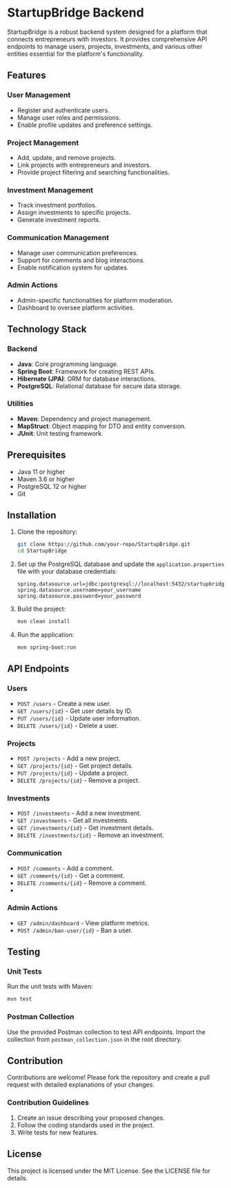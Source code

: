 # StartupBridge Backend

StartupBridge is a robust backend system designed for a platform that connects entrepreneurs with investors. It provides comprehensive API endpoints to manage users, projects, investments, and various other entities essential for the platform's functionality.

## Features

### User Management
- Register and authenticate users.
- Manage user roles and permissions.
- Enable profile updates and preference settings.

### Project Management
- Add, update, and remove projects.
- Link projects with entrepreneurs and investors.
- Provide project filtering and searching functionalities.

### Investment Management
- Track investment portfolios.
- Assign investments to specific projects.
- Generate investment reports.

### Communication Management
- Manage user communication preferences.
- Support for comments and blog interactions.
- Enable notification system for updates.

### Admin Actions
- Admin-specific functionalities for platform moderation.
- Dashboard to oversee platform activities.

## Technology Stack

### Backend
- **Java**: Core programming language.
- **Spring Boot**: Framework for creating REST APIs.
- **Hibernate (JPA)**: ORM for database interactions.
- **PostgreSQL**: Relational database for secure data storage.

### Utilities
- **Maven**: Dependency and project management.
- **MapStruct**: Object mapping for DTO and entity conversion.
- **JUnit**: Unit testing framework.

## Prerequisites

- Java 11 or higher
- Maven 3.6 or higher
- PostgreSQL 12 or higher
- Git

## Installation

1. Clone the repository:
   ```bash
   git clone https://github.com/your-repo/StartupBridge.git
   cd StartupBridge
   ```

2. Set up the PostgreSQL database and update the `application.properties` file with your database credentials:
   ```properties
   spring.datasource.url=jdbc:postgresql://localhost:5432/startupbridge
   spring.datasource.username=your_username
   spring.datasource.password=your_password
   ```

3. Build the project:
   ```bash
   mvn clean install
   ```

4. Run the application:
   ```bash
   mvn spring-boot:run
   ```

## API Endpoints

### Users
- `POST /users` - Create a new user.
- `GET /users/{id}` - Get user details by ID.
- `PUT /users/{id}` - Update user information.
- `DELETE /users/{id}` - Delete a user.

### Projects
- `POST /projects` - Add a new project.
- `GET /projects/{id}` - Get project details.
- `PUT /projects/{id}` - Update a project.
- `DELETE /projects/{id}` - Remove a project.

### Investments
- `POST /investments` - Add a new investment.
- `GET /investments` - Get all investments.
- `GET /investments/{id}` - Get investment details.
- `DELETE /investments/{id}` - Remove an investment.

### Communication
- `POST /comments` - Add a comment.
- `GET /comments/{id}` - Get a comment.
- `DELETE /comments/{id}` - Remove a comment.
- 
### Admin Actions
- `GET /admin/dashboard` - View platform metrics.
- `POST /admin/ban-user/{id}` - Ban a user.

## Testing

### Unit Tests
Run the unit tests with Maven:
```bash
mvn test
```

### Postman Collection
Use the provided Postman collection to test API endpoints. Import the collection from `postman_collection.json` in the root directory.

## Contribution

Contributions are welcome! Please fork the repository and create a pull request with detailed explanations of your changes.

### Contribution Guidelines
1. Create an issue describing your proposed changes.
2. Follow the coding standards used in the project.
3. Write tests for new features.

## License

This project is licensed under the MIT License. See the LICENSE file for details.
